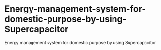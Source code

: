 # Energy-management-system-for-domestic-purpose-by-using-Supercapacitor
Energy management system for domestic purpose by using Supercapacitor

